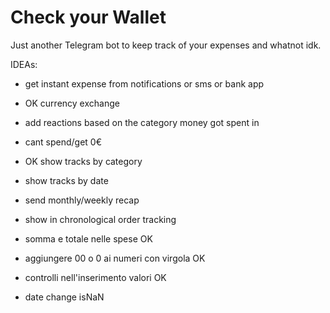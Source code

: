 # Check your Wallet

Just another Telegram bot to keep track of your expenses and whatnot idk.

IDEAs:

- get instant expense from notifications or sms or bank app
- OK currency exchange
- add reactions based on the category money got spent in
- cant spend/get 0€
- OK show tracks by category
- show tracks by date 
- send monthly/weekly recap
- show in chronological order tracking

- somma e totale nelle spese OK
- aggiungere 00 o 0 ai numeri con virgola OK
- controlli nell'inserimento valori OK
- date change
isNaN